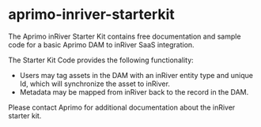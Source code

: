 # aprimo-inriver-starterkit

The Aprimo inRiver Starter Kit contains free documentation and sample code for a basic Aprimo DAM to inRiver SaaS integration. 

The Starter Kit Code provides the following functionality: 
- Users may tag assets in the DAM with an inRiver entity type and unique Id, which will synchronize the asset to inRiver.
- Metadata may be mapped from inRiver back to the record in the DAM.

Please contact Aprimo for additional documentation about the inRiver starter kit. 
